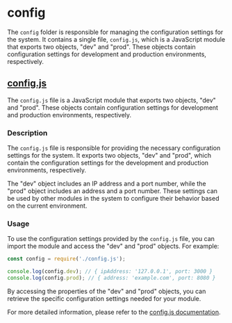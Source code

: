 # config

The `config` folder is responsible for managing the configuration settings for the system. It contains a single file, `config.js`, which is a JavaScript module that exports two objects, "dev" and "prod". These objects contain configuration settings for development and production environments, respectively.

## [config.js](config/config.md)

The `config.js` file is a JavaScript module that exports two objects, "dev" and "prod". These objects contain configuration settings for development and production environments, respectively.

### Description

The `config.js` file is responsible for providing the necessary configuration settings for the system. It exports two objects, "dev" and "prod", which contain the configuration settings for the development and production environments, respectively.

The "dev" object includes an IP address and a port number, while the "prod" object includes an address and a port number. These settings can be used by other modules in the system to configure their behavior based on the current environment.

### Usage

To use the configuration settings provided by the `config.js` file, you can import the module and access the "dev" and "prod" objects. For example:

```javascript
const config = require('./config.js');

console.log(config.dev); // { ipAddress: '127.0.0.1', port: 3000 }
console.log(config.prod); // { address: 'example.com', port: 8080 }
```

By accessing the properties of the "dev" and "prod" objects, you can retrieve the specific configuration settings needed for your module.

For more detailed information, please refer to the [config.js documentation](config/config.md).